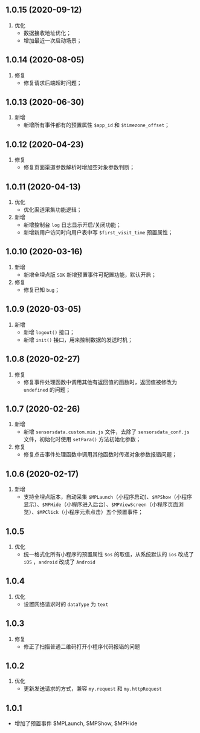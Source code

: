 ## 1.0.15 (2020-09-12)
1. 优化
    - 数据接收地址优化；
    - 增加最近一次启动场景；

## 1.0.14 (2020-08-05)
1. 修复
    - 修复请求后端超时问题；

## 1.0.13 (2020-06-30)
1. 新增
    - 新增所有事件都有的预置属性 `$app_id` 和 `$timezone_offset`；

## 1.0.12 (2020-04-23)
1. 修复
    - 修复页面渠道参数解析时增加空对象参数判断；

## 1.0.11 (2020-04-13)
1. 优化
    - 优化渠道采集功能逻辑；
2. 新增
    - 新增控制台 `log` 日志显示开启/关闭功能；
    - 新增新用户访问时向用户表中写 `$first_visit_time` 预置属性；

## 1.0.10 (2020-03-16)
1. 新增
    - 新增全埋点版 `SDK` 新增预置事件可配置功能，默认开启；
2. 修复
    - 修复已知 `bug`；

## 1.0.9 (2020-03-05)
1. 新增
    - 新增 `logout()` 接口；
    - 新增 `init()` 接口，用来控制数据的发送时机；

## 1.0.8 (2020-02-27)
1. 修复
    - 修复事件处理函数中调用其他有返回值的函数时，返回值被修改为 `undefined` 的问题；

## 1.0.7 (2020-02-26)
1. 新增
    - 新增 `sensorsdata.custom.min.js` 文件，去除了 `sensorsdata_conf.js` 文件，初始化时使用 `setPara()` 方法初始化参数；
2. 修复
    - 修复点击事件处理函数中调用其他函数时传递对象参数报错问题；

## 1.0.6 (2020-02-17)
1. 新增
    - 支持全埋点版本，自动采集 `$MPLaunch`（小程序启动)、`$MPShow`（小程序显示）、`$MPHide`（小程序进入后台）、`$MPViewScreen`（小程序页面浏览）、`$MPClick`（小程序元素点击）五个预置事件；

## 1.0.5
1. 优化
    - 统一格式化所有小程序的预置属性 `$os` 的取值，从系统默认的 `ios` 改成了 `iOS` ，`android` 改成了 `Android`

## 1.0.4
1. 优化
    - 设置网络请求时的 `dataType` 为 `text`

## 1.0.3
1. 修复
    - 修正了扫描普通二维码打开小程序代码报错的问题

## 1.0.2
1. 优化
    - 更新发送请求的方式，兼容 `my.request` 和 `my.httpRequest`

## 1.0.1
* 增加了预置事件 $MPLaunch, $MPShow, $MPHide